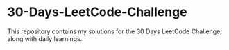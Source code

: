 # 30-Days-LeetCode-Challenge
This repository contains my solutions for the 30 Days LeetCode Challenge, along with daily learnings.
